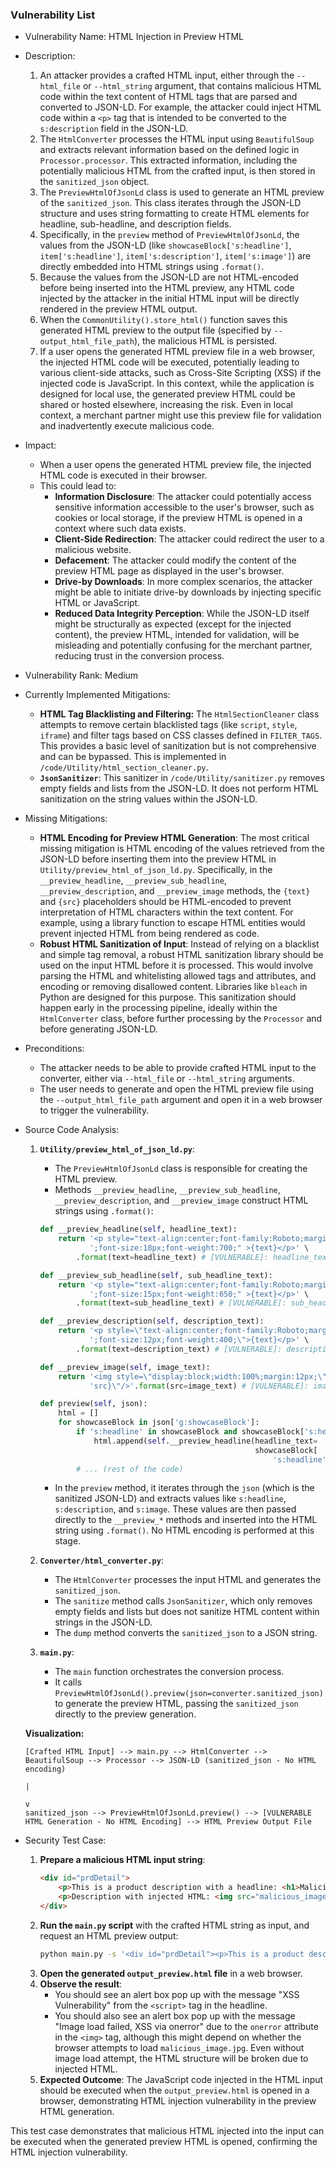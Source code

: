 ### Vulnerability List

- Vulnerability Name: HTML Injection in Preview HTML

- Description:
    1. An attacker provides a crafted HTML input, either through the `--html_file` or `--html_string` argument, that contains malicious HTML code within the text content of HTML tags that are parsed and converted to JSON-LD. For example, the attacker could inject HTML code within a `<p>` tag that is intended to be converted to the `s:description` field in the JSON-LD.
    2. The `HtmlConverter` processes the HTML input using `BeautifulSoup` and extracts relevant information based on the defined logic in `Processor.processor`. This extracted information, including the potentially malicious HTML from the crafted input, is then stored in the `sanitized_json` object.
    3. The `PreviewHtmlOfJsonLd` class is used to generate an HTML preview of the `sanitized_json`. This class iterates through the JSON-LD structure and uses string formatting to create HTML elements for headline, sub-headline, and description fields.
    4. Specifically, in the `preview` method of `PreviewHtmlOfJsonLd`, the values from the JSON-LD (like `showcaseBlock['s:headline']`, `item['s:headline']`, `item['s:description']`, `item['s:image']`) are directly embedded into HTML strings using `.format()`.
    5. Because the values from the JSON-LD are not HTML-encoded before being inserted into the HTML preview, any HTML code injected by the attacker in the initial HTML input will be directly rendered in the preview HTML output.
    6. When the `CommonUtility().store_html()` function saves this generated HTML preview to the output file (specified by `--output_html_file_path`), the malicious HTML is persisted.
    7. If a user opens the generated HTML preview file in a web browser, the injected HTML code will be executed, potentially leading to various client-side attacks, such as Cross-Site Scripting (XSS) if the injected code is JavaScript. In this context, while the application is designed for local use, the generated preview HTML could be shared or hosted elsewhere, increasing the risk. Even in local context, a merchant partner might use this preview file for validation and inadvertently execute malicious code.

- Impact:
    - When a user opens the generated HTML preview file, the injected HTML code is executed in their browser.
    - This could lead to:
        - **Information Disclosure**: The attacker could potentially access sensitive information accessible to the user's browser, such as cookies or local storage, if the preview HTML is opened in a context where such data exists.
        - **Client-Side Redirection**: The attacker could redirect the user to a malicious website.
        - **Defacement**: The attacker could modify the content of the preview HTML page as displayed in the user's browser.
        - **Drive-by Downloads**: In more complex scenarios, the attacker might be able to initiate drive-by downloads by injecting specific HTML or JavaScript.
        - **Reduced Data Integrity Perception**: While the JSON-LD itself might be structurally as expected (except for the injected content), the preview HTML, intended for validation, will be misleading and potentially confusing for the merchant partner, reducing trust in the conversion process.

- Vulnerability Rank: Medium

- Currently Implemented Mitigations:
    - **HTML Tag Blacklisting and Filtering:** The `HtmlSectionCleaner` class attempts to remove certain blacklisted tags (like `script`, `style`, `iframe`) and filter tags based on CSS classes defined in `FILTER_TAGS`. This provides a basic level of sanitization but is not comprehensive and can be bypassed. This is implemented in `/code/Utility/html_section_cleaner.py`.
    - **`JsonSanitizer`**: This sanitizer in `/code/Utility/sanitizer.py` removes empty fields and lists from the JSON-LD. It does not perform HTML sanitization on the string values within the JSON-LD.

- Missing Mitigations:
    - **HTML Encoding for Preview HTML Generation**: The most critical missing mitigation is HTML encoding of the values retrieved from the JSON-LD before inserting them into the preview HTML in `Utility/preview_html_of_json_ld.py`. Specifically, in the `__preview_headline`, `__preview_sub_headline`, `__preview_description`, and `__preview_image` methods, the `{text}` and `{src}` placeholders should be HTML-encoded to prevent interpretation of HTML characters within the text content. For example, using a library function to escape HTML entities would prevent injected HTML from being rendered as code.
    - **Robust HTML Sanitization of Input**:  Instead of relying on a blacklist and simple tag removal, a robust HTML sanitization library should be used on the input HTML before it is processed. This would involve parsing the HTML and whitelisting allowed tags and attributes, and encoding or removing disallowed content. Libraries like `bleach` in Python are designed for this purpose. This sanitization should happen early in the processing pipeline, ideally within the `HtmlConverter` class, before further processing by the `Processor` and before generating JSON-LD.

- Preconditions:
    - The attacker needs to be able to provide crafted HTML input to the converter, either via `--html_file` or `--html_string` arguments.
    - The user needs to generate and open the HTML preview file using the `--output_html_file_path` argument and open it in a web browser to trigger the vulnerability.

- Source Code Analysis:
    1. **`Utility/preview_html_of_json_ld.py`**:
        - The `PreviewHtmlOfJsonLd` class is responsible for creating the HTML preview.
        - Methods `__preview_headline`, `__preview_sub_headline`, `__preview_description`, and `__preview_image` construct HTML strings using `.format()`:

        ```python
        def __preview_headline(self, headline_text):
            return '<p style="text-align:center;font-family:Roboto;margin:12px' \
                   ';font-size:18px;font-weight:700;" >{text}</p>' \
                .format(text=headline_text) # [VULNERABLE]: headline_text is directly inserted without HTML encoding

        def __preview_sub_headline(self, sub_headline_text):
            return '<p style="text-align:center;font-family:Roboto;margin:12px' \
                   ';font-size:15px;font-weight:650;" >{text}</p>' \
                .format(text=sub_headline_text) # [VULNERABLE]: sub_headline_text is directly inserted without HTML encoding

        def __preview_description(self, description_text):
            return '<p style=\"text-align:center;font-family:Roboto;margin:12px' \
                   ';font-size:12px;font-weight:400;\">{text}</p>' \
                .format(text=description_text) # [VULNERABLE]: description_text is directly inserted without HTML encoding

        def __preview_image(self, image_text):
            return '<img style=\"display:block;width:100%;margin:12px;\" src=\"{' \
                   'src}\"/>'.format(src=image_text) # [VULNERABLE]: image_text (src) is directly inserted without HTML encoding

        def preview(self, json):
            html = []
            for showcaseBlock in json['g:showcaseBlock']:
                if 's:headline' in showcaseBlock and showcaseBlock['s:headline']:
                    html.append(self.__preview_headline(headline_text=
                                                        showcaseBlock[
                                                            's:headline'])) # Headline from JSON-LD
                # ... (rest of the code)
        ```
        - In the `preview` method, it iterates through the `json` (which is the sanitized JSON-LD) and extracts values like `s:headline`, `s:description`, and `s:image`. These values are then passed directly to the `__preview_*` methods and inserted into the HTML string using `.format()`. No HTML encoding is performed at this stage.

    2. **`Converter/html_converter.py`**:
        - The `HtmlConverter` processes the input HTML and generates the `sanitized_json`.
        - The `sanitize` method calls `JsonSanitizer`, which only removes empty fields and lists but does not sanitize HTML content within strings in the JSON-LD.
        - The `dump` method converts the `sanitized_json` to a JSON string.

    3. **`main.py`**:
        - The `main` function orchestrates the conversion process.
        - It calls `PreviewHtmlOfJsonLd().preview(json=converter.sanitized_json)` to generate the preview HTML, passing the `sanitized_json` directly to the preview generation.

    **Visualization:**

    ```
    [Crafted HTML Input] --> main.py --> HtmlConverter --> BeautifulSoup --> Processor --> JSON-LD (sanitized_json - No HTML encoding)
                                                                                    |
                                                                                    v
    sanitized_json --> PreviewHtmlOfJsonLd.preview() --> [VULNERABLE HTML Generation - No HTML Encoding] --> HTML Preview Output File
    ```

- Security Test Case:
    1. **Prepare a malicious HTML input string**:
        ```html
        <div id="prdDetail">
            <p>This is a product description with a headline: <h1>Malicious Headline <script>alert("XSS Vulnerability");</script></h1></p>
            <p>Description with injected HTML: <img src="malicious_image.jpg" onerror="alert('Image load failed, XSS via onerror')"></p>
        </div>
        ```
    2. **Run the `main.py` script** with the crafted HTML string as input, and request an HTML preview output:
        ```bash
        python main.py -s '<div id="prdDetail"><p>This is a product description with a headline: <h1>Malicious Headline <script>alert("XSS Vulnerability");</script></h1></p><p>Description with injected HTML: <img src="malicious_image.jpg" onerror="alert(\'Image load failed, XSS via onerror\')"></p></div>' -p output_preview.html
        ```
    3. **Open the generated `output_preview.html` file** in a web browser.
    4. **Observe the result**:
        - You should see an alert box pop up with the message "XSS Vulnerability" from the `<script>` tag in the headline.
        - You should also see an alert box pop up with the message "Image load failed, XSS via onerror" due to the `onerror` attribute in the `<img>` tag, although this might depend on whether the browser attempts to load `malicious_image.jpg`. Even without image load attempt, the HTML structure will be broken due to injected HTML.
    5. **Expected Outcome**: The JavaScript code injected in the HTML input should be executed when the `output_preview.html` is opened in a browser, demonstrating HTML injection vulnerability in the preview HTML generation.

This test case demonstrates that malicious HTML injected into the input can be executed when the generated preview HTML is opened, confirming the HTML injection vulnerability.
